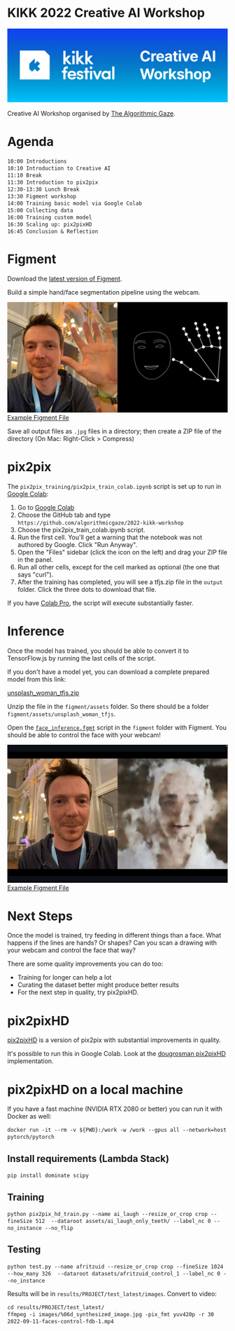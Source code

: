 # KIKK 2022 Creative AI Workshop

![Banner](.github/kikk-creative-ai-banner.png)

Creative AI Workshop organised by [The Algorithmic Gaze](https://algorithmicgaze.com/).

# Agenda

```
10:00 Introductions
10:10 Introduction to Creative AI
11:10 Break
11:30 Introduction to pix2pix
12:30-13:30 Lunch Break
13:30 Figment workshop
14:00 Training basic model via Google Colab
15:00 Collecting data
16:00 Training custom model
16:30 Scaling up: pix2pixHD
16:45 Conclusion & Reflection
```

# Figment

Download the [latest version of Figment](https://figmentapp.com/download/).

Build a simple hand/face segmentation pipeline using the webcam.

![Example output](.github/figment-segmentation-result.jpg)
[Example Figment File](figment/face_segmentation_webcam.fgmt)

Save all output files as `.jpg` files in a directory; then create a ZIP file of the directory (On Mac: Right-Click > Compress)

# pix2pix

The `pix2pix_training/pix2pix_train_colab.ipynb` script is set up to run in [Google Colab](https://colab.research.google.com/):

1. Go to [Google Colab](https://colab.research.google.com/)
2. Choose the GitHub tab and type `https://github.com/algorithmicgaze/2022-kikk-workshop`
3. Choose the pix2pix_train_colab.ipynb script.
4. Run the first cell. You'll get a warning that the notebook was not authored by Google. Click "Run Anyway".
5. Open the "Files" sidebar (click the icon on the left) and drag your ZIP file in the panel.
6. Run all other cells, except for the cell marked as optional (the one that says "curl").
7. After the training has completed, you will see a tfjs.zip file in the `output` folder. Click the three dots to download that file.

If you have [Colab Pro](https://colab.research.google.com/signup/pricing), the script will execute substantially faster.

# Inference

Once the model has trained, you should be able to convert it to TensorFlow.js by running the last cells of the script.

If you don't have a model yet, you can download a complete prepared model from this link:

[unsplash_woman_tfjs.zip](https://enigmeta.s3.amazonaws.com/2022-kikk-workshop/unsplash_woman_tfjs.zip)

Unzip the file in the `figment/assets` folder. So there should be a folder `figment/assets/unsplash_woman_tfjs`.

Open the [`face_inference.fgmt`](figment/face_inference.fgmt) script in the `figment` folder with Figment. You should be able to control the face with your webcam!

![Figment Inference Example](.github/figment-inference.jpeg)
[Example Figment File](figment/face_inference.fgmt)

# Next Steps

Once the model is trained, try feeding in different things than a face. What happens if the lines are hands? Or shapes? Can you scan a drawing with your webcam and control the face that way?

There are some quality improvements you can do too:

- Training for longer can help a lot
- Curating the dataset better might produce better results
- For the next step in quality, try pix2pixHD.

# pix2pixHD

[pix2pixHD](https://github.com/NVIDIA/pix2pixHD) is a version of pix2pix with substantial improvements in quality.

It's possible to run this in Google Colab. Look at the [dougrosman pix2pixHD](https://colab.research.google.com/github/dougrosman/pix2pixHD/blob/master/pix2pixHD.ipynb) implementation.

# pix2pixHD on a local machine

If you have a fast machine (NVIDIA RTX 2080 or better) you can run it with Docker as well:

```
docker run -it --rm -v ${PWD}:/work -w /work --gpus all --network=host pytorch/pytorch
```

## Install requirements (Lambda Stack)

```
pip install dominate scipy
```

## Training

```
python pix2pix_hd_train.py --name ai_laugh --resize_or_crop crop --fineSize 512  --dataroot assets/ai_laugh_only_teeth/ --label_nc 0 --no_instance --no_flip
```

## Testing

```
python test.py --name afritzuid --resize_or_crop crop --fineSize 1024 --how_many 326  --dataroot datasets/afritzuid_control_1 --label_nc 0 --no_instance
```

Results will be in `results/PROJECT/test_latest/images`. Convert to video:

```
cd results/PROJECT/test_latest/
ffmpeg -i images/%06d_synthesized_image.jpg -pix_fmt yuv420p -r 30 2022-09-11-faces-control-fdb-1.mp4
```
